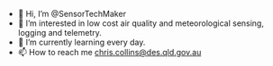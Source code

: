 - 👋 Hi, I’m @SensorTechMaker
- 👀 I’m interested in low cost air quality and meteorological sensing, logging and telemetry.
- 🌱 I’m currently learning every day.
- 📫 How to reach me chris.collins@des.qld.gov.au

<!---
SensorTechMaker/SensorTechMaker is a ✨ special ✨ repository because its `README.md` (this file) appears on your GitHub profile.
You can click the Preview link to take a look at your changes.
--->

